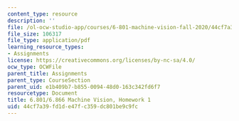 ```yaml
---
content_type: resource
description: ''
file: /ol-ocw-studio-app/courses/6-801-machine-vision-fall-2020/44cf7a39fd1de47fc359dc801be9c9fc_MIT6_801F20_hw1.pdf
file_size: 106317
file_type: application/pdf
learning_resource_types:
- Assignments
license: https://creativecommons.org/licenses/by-nc-sa/4.0/
ocw_type: OCWFile
parent_title: Assignments
parent_type: CourseSection
parent_uid: e1b409b7-b855-0094-48d0-163c342fd6f7
resourcetype: Document
title: 6.801/6.866 Machine Vision, Homework 1
uid: 44cf7a39-fd1d-e47f-c359-dc801be9c9fc
---
```

